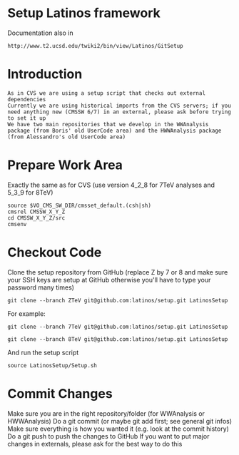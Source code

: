 Setup Latinos framework
=======================

Documentation also in

    http://www.t2.ucsd.edu/twiki2/bin/view/Latinos/GitSetup

# Introduction

    As in CVS we are using a setup script that checks out external dependencies
    Currently we are using historical imports from the CVS servers; if you need anything new (CMSSW 6/7) in an external, please ask before trying to set it up
    We have two main repositories that we develop in the WWAnalysis package (from Boris' old UserCode area) and the HWWAnalysis package (from Alessandro's old UserCode area) 


# Prepare Work Area

Exactly the same as for CVS (use version 4_2_8 for 7TeV analyses and 5_3_9 for 8TeV) 

    source $VO_CMS_SW_DIR/cmsset_default.(csh|sh)
    cmsrel CMSSW_X_Y_Z
    cd CMSSW_X_Y_Z/src
    cmsenv


# Checkout Code

Clone the setup repository from GitHub (replace Z by 7 or 8 and make sure your SSH keys are setup at GitHub otherwise you'll have to type your password many times) 

    git clone --branch ZTeV git@github.com:latinos/setup.git LatinosSetup

For example:

    git clone --branch 7TeV git@github.com:latinos/setup.git LatinosSetup

    git clone --branch 8TeV git@github.com:latinos/setup.git LatinosSetup

And run the setup script 

    source LatinosSetup/Setup.sh


# Commit Changes

Make sure you are in the right repository/folder (for WWAnalysis or HWWAnalysis)
Do a git commit (or maybe git add first; see general git infos)
Make sure everything is how you wanted it (e.g. look at the commit history)
Do a git push to push the changes to GitHub
If you want to put major changes in externals, please ask for the best way to do this 

